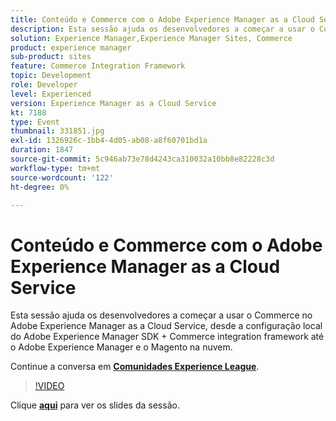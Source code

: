 ```yaml
---
title: Conteúdo e Commerce com o Adobe Experience Manager as a Cloud Service
description: Esta sessão ajuda os desenvolvedores a começar a usar o Commerce no Adobe Experience Manager as a Cloud Service, desde a configuração local do Adobe Experience Manager SDK + Commerce integration framework até o Adobe Experience Manager e o Magento na nuvem. Esta sessão foi entregue como parte do evento Conteúdo do Adobe Developers Live.
solution: Experience Manager,Experience Manager Sites, Commerce
product: experience manager
sub-product: sites
feature: Commerce Integration Framework
topic: Development
role: Developer
level: Experienced
version: Experience Manager as a Cloud Service
kt: 7188
type: Event
thumbnail: 331851.jpg
exl-id: 1326926c-1bb4-4d05-ab08-a8f60701bd1a
duration: 1847
source-git-commit: 5c946ab73e78d4243ca310032a10bb8e82228c3d
workflow-type: tm+mt
source-wordcount: '122'
ht-degree: 0%

---
```


# Conteúdo e Commerce com o Adobe Experience Manager as a Cloud Service

Esta sessão ajuda os desenvolvedores a começar a usar o Commerce no Adobe Experience Manager as a Cloud Service, desde a configuração local do Adobe Experience Manager SDK + Commerce integration framework até o Adobe Experience Manager e o Magento na nuvem.

Continue a conversa em **[Comunidades Experience League](https://adobe.ly/36Yd3v6)**.

>[!VIDEO](https://video.tv.adobe.com/v/331851/?quality=12&learn=on&hidetitle=true)

Clique **[aqui](/help/adobe-developers-live/assets/content-commerce.pdf)** para ver os slides da sessão.
